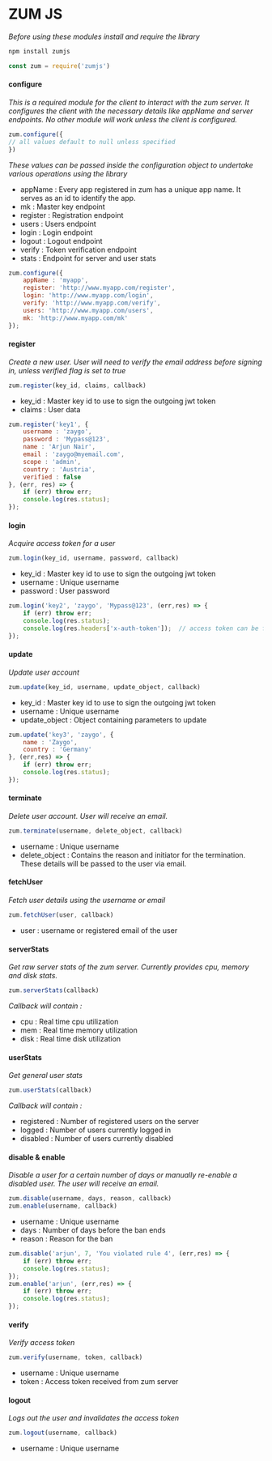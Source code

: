# ZUM JS

*Before using these modules install and require the library*
```sh
npm install zumjs
```
```js
const zum = require('zumjs')
```

#### configure
*This is a required module for the client to interact with the zum server. It configures the client with the necessary details like appName and server endpoints. No other module will work unless the client is configured.*
```js
zum.configure({
// all values default to null unless specified
})
```
*These values can be passed inside the configuration object to undertake various operations using the library*
* appName : Every app registered in zum has a unique app name. It serves as an id to identify the app.
* mk : Master key endpoint
* register : Registration endpoint
* users : Users endpoint
* login : Login endpoint
* logout : Logout endpoint
* verify : Token verification endpoint
* stats : Endpoint for server and user stats
```js
zum.configure({
    appName : 'myapp',
    register: 'http://www.myapp.com/register',
    login: 'http://www.myapp.com/login',
    verify: 'http://www.myapp.com/verify',
    users: 'http://www.myapp.com/users',
    mk: 'http://www.myapp.com/mk'
});
```

#### register
*Create a new user. User will need to verify the email address before signing in, unless verified flag is set to true*
```js
zum.register(key_id, claims, callback)
```
* key_id : Master key id to use to sign the outgoing jwt token
* claims : User data
```js
zum.register('key1', {
    username : 'zaygo',
    password : 'Mypass@123',
    name : 'Arjun Nair',
    email : 'zaygo@myemail.com',
    scope : 'admin',
    country : 'Austria',
    verified : false
}, (err, res) => {
    if (err) throw err;
    console.log(res.status);
});
```

#### login 
*Acquire access token for a user*
```js
zum.login(key_id, username, password, callback)
```
* key_id : Master key id to use to sign the outgoing jwt token
* username : Unique username
* password : User password
```js
zum.login('key2', 'zaygo', 'Mypass@123', (err,res) => {
    if (err) throw err;
    console.log(res.status);
    console.log(res.headers['x-auth-token']);  // access token can be found inside the response header
});
```

#### update
*Update user account*
```js
zum.update(key_id, username, update_object, callback)
```
* key_id : Master key id to use to sign the outgoing jwt token
* username : Unique username
* update_object : Object containing parameters to update
```js
zum.update('key3', 'zaygo', {
    name : 'Zaygo',
    country : 'Germany'
}, (err,res) => {
    if (err) throw err;
    console.log(res.status);
});
```

#### terminate
*Delete user account. User will receive an email.*
```js
zum.terminate(username, delete_object, callback)
```
* username : Unique username
* delete_object : Contains the reason and initiator for the termination. These details will be passed to the user via email.

#### fetchUser
*Fetch user details using the username or email*
```js
zum.fetchUser(user, callback)
```
* user : username or registered email of the user

#### serverStats
*Get raw server stats of the zum server. Currently provides cpu, memory and disk stats.*
```js
zum.serverStats(callback)
```
*Callback will contain :*
* cpu : Real time cpu utilization
* mem : Real time memory utilization
* disk : Real time disk utilization

#### userStats
*Get general user stats*
```js
zum.userStats(callback)
```
*Callback will contain :*
* registered : Number of registered users on the server
* logged : Number of users currently logged in
* disabled : Number of users currently disabled

#### disable & enable
*Disable a user for a certain number of days or manually re-enable a disabled user. The user will receive an email.*
```js
zum.disable(username, days, reason, callback)
zum.enable(username, callback)
```
* username : Unique username
* days : Number of days before the ban ends
* reason : Reason for the ban
```js
zum.disable('arjun', 7, 'You violated rule 4', (err,res) => {
    if (err) throw err;
    console.log(res.status);
});
zum.enable('arjun', (err,res) => {
    if (err) throw err;
    console.log(res.status);
});
```

#### verify
*Verify access token*
```js
zum.verify(username, token, callback)
```
* username : Unique username
* token : Access token received from zum server

#### logout
*Logs out the user and invalidates the access token*
```js
zum.logout(username, callback)
```
* username : Unique username
